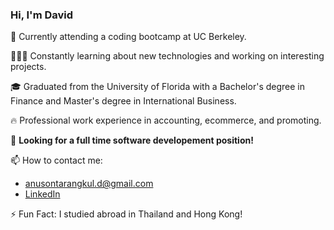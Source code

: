 ### Hi, I'm David

👋 Currently attending a coding bootcamp at UC Berkeley.

👨🏻‍💻 Constantly learning about new technologies and working on interesting projects.

🎓 Graduated from the University of Florida with a Bachelor's degree in Finance and Master's degree in International Business.

🔥 Professional work experience in accounting, ecommerce, and promoting.

🌱 **Looking for a full time software developement position!**

📫 How to contact me:

- anusontarangkul.d@gmail.com
- [LinkedIn](https://www.linkedin.com/in/anusontarangkul/)

⚡️ Fun Fact: I studied abroad in Thailand and Hong Kong!

